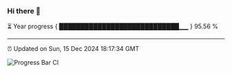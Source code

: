 ### Hi there 👋

⏳ Year progress { ████████████████████████████▁▁ } 95.56 %

---

⏰ Updated on Sun, 15 Dec 2024 18:17:34 GMT

![Progress Bar CI](https://github.com/liununu/liununu/workflows/Progress%20Bar%20CI/badge.svg)
